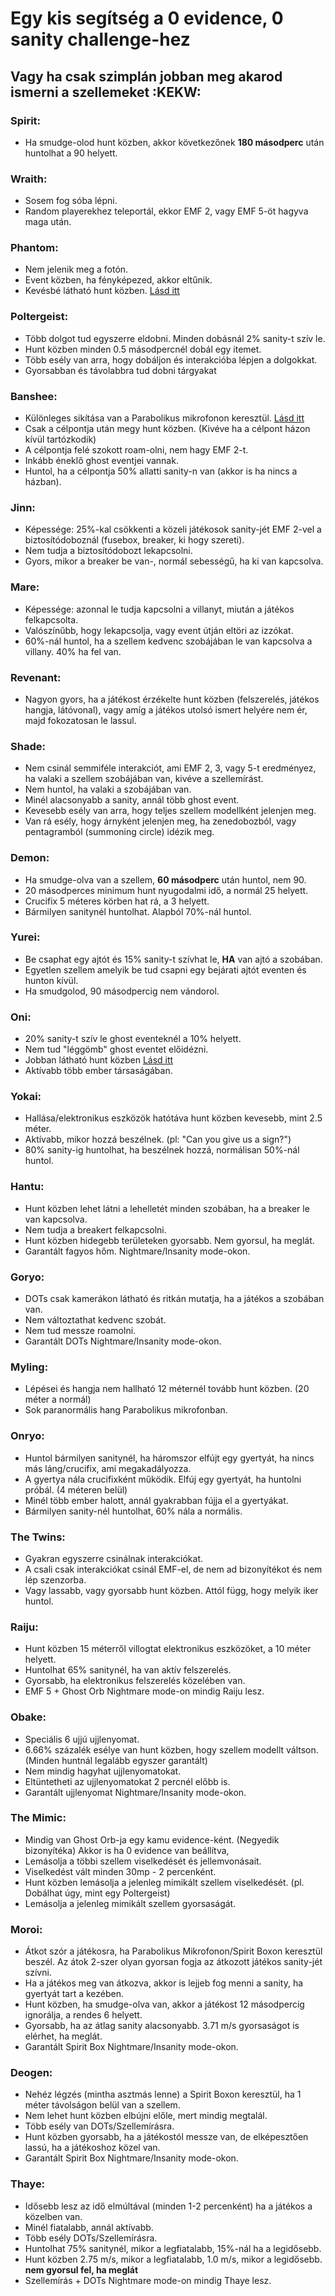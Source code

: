 # Egy kis segítség a 0 evidence, 0 sanity challenge-hez
## Vagy ha csak szimplán jobban meg akarod ismerni a szellemeket :KEKW: 

### Spirit: 
- Ha smudge-olod hunt közben, akkor következőnek **180 másodperc** után huntolhat a 90 helyett.

### Wraith: 
- Sosem fog sóba lépni.
- Random playerekhez teleportál, ekkor EMF 2, vagy EMF 5-öt hagyva maga után.

### Phantom: 
- Nem jelenik meg a fotón.
- Event közben, ha fényképezed, akkor eltűnik.
- Kevésbé látható hunt közben. [Lásd itt](<https://cdn.discordapp.com/attachments/961185822730764298/1137295549725417512/2023-08-05_10-05-26.mp4>)

### Poltergeist: 
- Több dolgot tud egyszerre eldobni. Minden dobásnál 2% sanity-t szív le.
- Hunt közben minden 0.5 másodpercnél dobál egy itemet.
- Több esély van arra, hogy dobáljon és interakcióba lépjen a dolgokkat.
- Gyorsabban és távolabbra tud dobni tárgyakat

### Banshee:
- Különleges sikítása van a Parabolikus mikrofonon keresztül. [Lásd itt](<https://zero-network.net/phasmophobia/static/assets/banshee_scream.wav>)
- Csak a célpontja után megy hunt közben. (Kivéve ha a célpont házon kívül tartózkodik)
- A célpontja felé szokott roam-olni, nem hagy EMF 2-t.
- Inkább éneklő ghost eventjei vannak.
- Huntol, ha a célpontja 50% allatti sanity-n van (akkor is ha nincs a házban).

### Jinn: 
- Képessége: 25%-kal csökkenti a közeli játékosok sanity-jét EMF 2-vel a biztosítódoboznál (fusebox, breaker, ki hogy szereti).
- Nem tudja a biztosítódobozt lekapcsolni.
- Gyors, mikor a breaker be van-, normál sebességű, ha ki van kapcsolva. 

### Mare: 
- Képessége: azonnal le tudja kapcsolni a villanyt, miután a játékos felkapcsolta.
- Valószínűbb, hogy lekapcsolja, vagy event útján eltöri az izzókat.
- 60%-nál huntol, ha a szellem kedvenc szobájában le van kapcsolva a villany. 40% ha fel van.

### Revenant: 
- Nagyon gyors, ha a játékost érzékelte hunt közben (felszerelés, játékos hangja, látóvonal), vagy amíg a játékos utolsó ismert helyére nem ér, majd fokozatosan le lassul.

### Shade:
- Nem csinál semmiféle interakciót, ami EMF 2, 3, vagy 5-t eredményez, ha valaki a szellem szobájában van, kivéve a szellemírást.
- Nem huntol, ha valaki a szobájában van.
- Minél alacsonyabb a sanity, annál több ghost event.
- Kevesebb esély van arra, hogy teljes szellem modellként jelenjen meg.
- Van rá esély, hogy árnyként jelenjen meg, ha zenedobozból, vagy pentagramból (summoning circle) idézik meg.

### Demon:
- Ha smudge-olva van a szellem, **60 másodperc** után huntol, nem 90.
- 20 másodperces minimum hunt nyugodalmi idő, a normál 25 helyett.
- Crucifix 5 méteres körben hat rá, a 3 helyett.
- Bármilyen sanitynél huntolhat. Alapból 70%-nál huntol.

### Yurei:
- Be csaphat egy ajtót és 15% sanity-t szívhat le, **HA** van ajtó a szobában.
- Egyetlen szellem amelyik be tud csapni egy bejárati ajtót eventen és hunton kívül.
- Ha smudgolod, 90 másodpercig nem vándorol. 

### Oni:
- 20% sanity-t szív le ghost eventeknél a 10% helyett.
- Nem tud "léggömb" ghost eventet előidézni.
- Jobban látható hunt közben [Lásd itt](<https://cdn.discordapp.com/attachments/961185822730764298/1137295549725417512/2023-08-05_10-05-26.mp4>)
- Aktívabb több ember társaságában.

### Yokai:
- Hallása/elektronikus eszközök hatótáva hunt közben kevesebb, mint 2.5 méter.
- Aktívabb, mikor hozzá beszélnek. (pl: "Can you give us a sign?")
- 80% sanity-ig huntolhat, ha beszélnek hozzá, normálisan 50%-nál huntol.

### Hantu:
- Hunt közben lehet látni a lehelletét minden szobában, ha a breaker le van kapcsolva.
- Nem tudja a breakert felkapcsolni.
- Hunt közben hidegebb területeken gyorsabb. Nem gyorsul, ha meglát. 
- Garantált fagyos hőm. Nightmare/Insanity mode-okon. 

### Goryo:
- DOTs csak kamerákon látható és ritkán mutatja, ha a játékos a szobában van. 
- Nem változtathat kedvenc szobát.
- Nem tud messze roamolni. 
- Garantált DOTs Nightmare/Insanity mode-okon.

### Myling:
- Lépései és hangja nem hallható 12 méternél tovább hunt közben. (20 méter a normál)
- Sok paranormális hang Parabolikus mikrofonban.

### Onryo: 
- Huntol bármilyen sanitynél, ha háromszor elfújt egy gyertyát, ha nincs más láng/crucifix, ami megakadályozza.
- A gyertya nála crucifixként működik. Elfúj egy gyertyát, ha huntolni próbál. (4 méteren belül)
- Minél több ember halott, annál gyakrabban fújja el a gyertyákat.
- Bármilyen sanity-nél huntolhat, 60% nála a normális.

### The Twins:
- Gyakran egyszerre csinálnak interakciókat.
- A csali csak interakciókat csinál EMF-el, de nem ad bizonyítékot és nem lép szenzorba.
- Vagy lassabb, vagy gyorsabb hunt közben. Attól függ, hogy melyik iker huntol.

### Raiju:
- Hunt közben 15 méterről villogtat elektronikus eszközöket, a 10 méter helyett. 
- Huntolhat 65% sanitynél, ha van aktív felszerelés.
- Gyorsabb, ha elektronikus felszerelés közelében van. 
- EMF 5 + Ghost Orb Nightmare mode-on mindig Raiju lesz.

### Obake:
- Speciális 6 ujjú ujjlenyomat.
- 6.66% százalék esélye van hunt közben, hogy szellem modellt váltson. (Minden huntnál legalább egyszer garantált) 
- Nem mindig hagyhat ujjlenyomatokat.
- Eltüntetheti az ujjlenyomatokat 2 percnél előbb is.
- Garantált ujjlenyomat Nightmare/Insanity mode-okon.

### The Mimic:
- Mindig van Ghost Orb-ja egy kamu evidence-ként. (Negyedik bizonyítéka) Akkor is ha 0 evidence van beállítva, 
- Lemásolja a többi szellem viselkedését és jellemvonásait.
- Viselkedést vált minden 30mp - 2 percenként. 
- Hunt közben lemásolja a jelenleg mimikált szellem viselkedését. (pl. Dobálhat úgy, mint egy Poltergeist)
- Lemásolja a jelenleg mimikált szellem gyorsaságát.

### Moroi:
- Átkot szór a játékosra, ha Parabolikus Mikrofonon/Spirit Boxon keresztül beszél. Az átok 2-szer olyan gyorsan fogja az átkozott játékos sanity-jét szívni.
- Ha a játékos meg van átkozva, akkor is lejjeb fog menni a sanity, ha gyertyát tart a kezében. 
- Hunt közben, ha smudge-olva van, akkor a játékost 12 másodpercig ignorálja, a rendes 6 helyett.
- Gyorsabb, ha az átlag sanity alacsonyabb. 3.71 m/s gyorsaságot is elérhet, ha meglát.
- Garantált Spirit Box Nightmare/Insanity mode-okon.

### Deogen:
- Nehéz légzés (mintha asztmás lenne) a Spirit Boxon keresztül, ha 1 méter távolságon belül van a szellem. 
- Nem lehet hunt közben elbújni előle, mert mindig megtalál. 
- Több esély van DOTs/Szellemírásra.
- Hunt közben gyorsabb, ha a játékostól messze van, de elképesztően lassú, ha a játékoshoz közel van. 
- Garantált Spirit Box Nightmare/Insanity mode-okon.

### Thaye: 
- Idősebb lesz az idő elmúltával (minden 1-2 percenként) ha a játékos a közelben van.
- Minél fiatalabb, annál aktívabb.
- Több esély DOTs/Szellemírásra.
- Huntolhat 75% sanitynél, mikor a legfiatalabb, 15%-nál ha a legidősebb. 
- Hunt közben 2.75 m/s, mikor a legfiatalabb, 1.0 m/s, mikor a legidősebb. **nem gyorsul fel, ha meglát**
- Szellemírás + DOTs Nightmare mode-on mindig Thaye lesz.

